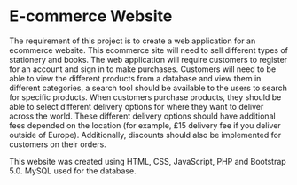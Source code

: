 # E-commerce Website

The requirement of this project is to create a web application for an ecommerce website. This ecommerce site will need to sell different types of stationery and books. The web application will require customers to register for an account and sign in to make purchases. Customers will need to be able to view the different products from a database and view them in different categories, a search tool should be available to the users to search for specific products. When customers purchase products, they should be able to select different delivery options for where they want to deliver across the world. These different delivery options should have additional fees depended on the location (for example, £15 delivery fee if you deliver outside of Europe). Additionally, discounts should also be implemented for customers on their orders.

This website was created using HTML, CSS, JavaScript, PHP and Bootstrap 5.0. MySQL used for the database.

